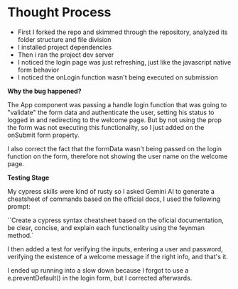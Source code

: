 # Thought Process


- First I forked the repo and skimmed through the repository, analyzed its folder structure and file division
- I installed project dependencies
- Then i ran the project dev server
- I noticed the login page was just refreshing, just like the javascript native form behavior
- I noticed the onLogin function wasn't being executed on submission



**Why the bug happened?**

The App component was passing a handle login function that was going to "validate" the form data and authenticate the user, setting his status to logged in and redirecting to the welcome page. But by not using the prop the form was not executing this functionality, so I just added on the onSubmit form property.

I also correct the fact that the formData wasn't being passed on the login function on the form, therefore not showing the user name on the welcome page.

**Testing Stage**

My cypress skills were kind of rusty so I asked Gemini AI to generate a cheatsheet of commands based on the official docs, I used the following prompt:

``Create a cypress syntax cheatsheet based on the oficial documentation, be clear, concise, and explain each functionality using the feynman method.`



I then added a test for verifying the inputs, entering a user and password, verifying the existence of a welcome message if the right info, and that's it.

I ended up running into a slow down because I forgot to use a e.preventDefault() in the login form, but I corrected afterwards.